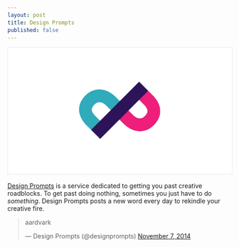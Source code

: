 ```yaml
---
layout: post
title: Design Prompts
published: false
---
```


<img class="aligncenter" style="border:1px solid #e8e8e8" src="/images/designprompts.jpg" alt="design prompts" />

[Design Prompts](http://www.twitter.com/designprompts/) is a service dedicated to getting you past creative roadblocks. To get past doing nothing, sometimes you just have to do *something*. Design Prompts posts a new word every day to rekindle your creative fire.

<blockquote class="twitter-tweet" lang="en"><p>aardvark</p>&mdash; Design Prompts (@designprompts) <a href="https://twitter.com/designprompts/status/530781871043784704">November 7, 2014</a></blockquote>